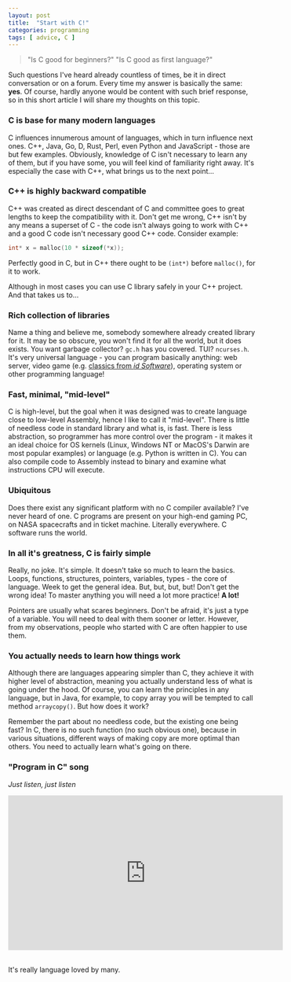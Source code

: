 ```yaml
---
layout: post
title:  "Start with C!"
categories: programming
tags: [ advice, C ]
---
```


> "Is C good for beginners?" "Is C good as first language?"

Such questions I've heard already countless of times, be it in direct conversation
or on a forum. Every time my answer is basically the same: **yes**.
Of course, hardly anyone would be content with such brief response, so in this
short article I will share my thoughts on this topic.

### C is base for many modern languages

C influences innumerous amount of languages, which in turn influence next ones.
C++, Java, Go, D, Rust, Perl, even Python and JavaScript - those are but few examples.
Obviously, knowledge of C isn't necessary to learn any of them, but if you have
some, you will feel kind of familiarity right away. It's especially the case
with C++, what brings us to the next point...

### C++ is highly backward compatible

C++ was created as direct descendant of C and committee goes to great lengths
to keep the compatibility with it. Don't get me wrong, C++ isn't by any means
a superset of C - the code isn't always going to work with C++ and a good C
code isn't necessary good C++ code. Consider example:
```c
int* x = malloc(10 * sizeof(*x));
```
Perfectly good in C, but in C++ there ought to be `(int*)` before `malloc()`,
for it to work.

Although in most cases you can use C library safely in your C++ project.
And that takes us to...

### Rich collection of libraries

Name a thing and believe me, somebody somewhere already created library for it.
It may be so obscure, you won't find it for all the world, but it does exists.
You want garbage collector? `gc.h` has you covered. TUI? `ncurses.h`.
It's very universal language - you can program basically anything: web server,
video game (e.g. [classics from _id Software_](https://github.com/id-Software)),
operating system or other programming language!

### Fast, minimal, "mid-level"

C is high-level, but the goal when it was designed was to create language
close to low-level Assembly, hence I like to call it "mid-level". There is little
of needless code in standard library and what is, is fast. There is less
abstraction, so programmer has more control over the program&nbsp;- it makes it
an ideal choice for OS kernels (Linux, Windows NT or MacOS's Darwin are most
popular examples) or language (e.g. Python is written in C). You can also compile
code to Assembly instead to binary and examine what instructions CPU will execute.

### Ubiquitous

Does there exist any significant platform with no C compiler available?
I've never heard of one. C programs are present on your high-end gaming PC,
on NASA spacecrafts and in ticket machine. Literally everywhere. C software runs
the world.

### In all it's greatness, C is fairly simple

Really, no joke. It's simple. It doesn't take so much to learn the basics.
Loops, functions, structures, pointers, variables, types - the core of language.
Week to get the general idea. But, but, but, but! Don't get the wrong idea! To
master anything you will need a lot more practice! **A lot!**

Pointers are usually what scares beginners. Don't be afraid, it's just a type
of a variable. You will need to deal with them sooner or letter. However, from
my observations, people who started with C are often happier to use them.

### You actually needs to learn how things work

Although there are languages appearing simpler than C, they achieve it with
higher level of abstraction, meaning you actually understand less of what is
going under the hood. Of course, you can learn the principles in any language,
but in Java, for example, to copy array you will be
tempted to call method `arraycopy()`. But how does it work?

Remember the part about no needless code, but the existing one being fast?
In C, there is no such function (no such obvious one), because in various
situations, different ways of making copy are more optimal than others.
You need to actually learn what's going on there.

### "Program in C" song

_Just listen, just listen_

<iframe width="560" height="315" src="https://www.youtube.com/embed/tas0O586t80" frameborder="0" allow="accelerometer; encrypted-media; gyroscope; picture-in-picture" allowfullscreen></iframe>

<br>It's really language loved by many.
